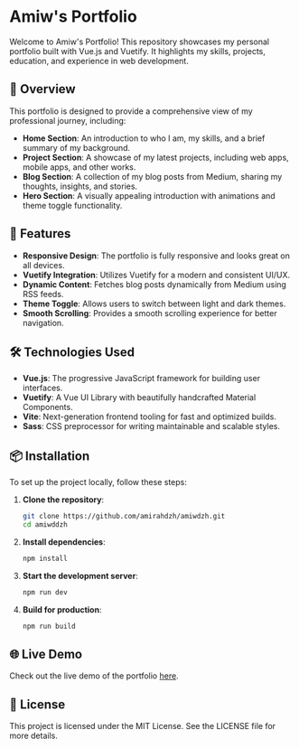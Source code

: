 # Amiw's Portfolio

Welcome to Amiw's Portfolio! This repository showcases my personal portfolio built with Vue.js and Vuetify. It highlights my skills, projects, education, and experience in web development.

## 📄 Overview

This portfolio is designed to provide a comprehensive view of my professional journey, including:

- **Home Section**: An introduction to who I am, my skills, and a brief summary of my background.
- **Project Section**: A showcase of my latest projects, including web apps, mobile apps, and other works.
- **Blog Section**: A collection of my blog posts from Medium, sharing my thoughts, insights, and stories.
- **Hero Section**: A visually appealing introduction with animations and theme toggle functionality.

## 🚀 Features

- **Responsive Design**: The portfolio is fully responsive and looks great on all devices.
- **Vuetify Integration**: Utilizes Vuetify for a modern and consistent UI/UX.
- **Dynamic Content**: Fetches blog posts dynamically from Medium using RSS feeds.
- **Theme Toggle**: Allows users to switch between light and dark themes.
- **Smooth Scrolling**: Provides a smooth scrolling experience for better navigation.

## 🛠️ Technologies Used

- **Vue.js**: The progressive JavaScript framework for building user interfaces.
- **Vuetify**: A Vue UI Library with beautifully handcrafted Material Components.
- **Vite**: Next-generation frontend tooling for fast and optimized builds.
- **Sass**: CSS preprocessor for writing maintainable and scalable styles.

## 📦 Installation

To set up the project locally, follow these steps:

1. **Clone the repository**:
   ```sh
   git clone https://github.com/amirahdzh/amiwdzh.git
   cd amiwddzh
   ```

2. **Install dependencies**:
   ```sh
   npm install
   ```

3. **Start the development server**:
   ```sh
   npm run dev
   ```

4. **Build for production**:
   ```sh
   npm run build
   ```

## 🌐 Live Demo

Check out the live demo of the portfolio [here](#).

## 📜 License

This project is licensed under the MIT License. See the LICENSE file for more details.
